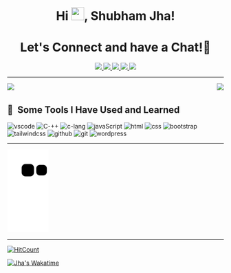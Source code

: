 <h1 align="center"> Hi <img src="https://github.com/TheDudeThatCode/TheDudeThatCode/blob/master/Assets/wave.gif" height="30px" transform = 'translateY("40px")' width="30px" >, Shubham Jha! </h1>

<h1 align="center">
  Let's Connect and have a Chat!💬
</h1>

<p align="center">
<a href="#">
  <img height="50" src="https://user-images.githubusercontent.com/46517096/166972883-f5f1d88c-0246-4374-88ac-ded0f2cf0699.png"/>
</a>
<a href="https://www.linkedin.com/in/07jhashubham/">
  <img height="50" src="https://user-images.githubusercontent.com/46517096/166973395-19676cd8-f8ec-4abf-83ff-da8243505b82.png"/>
</a>
<a href="https://dev.to/07jhashubham">
  <img height="50" src="https://user-images.githubusercontent.com/46517096/166974096-7aeecad4-483e-4c85-983f-f4b37b3f794e.png"/>
</a>
<a href="https://twitter.com/07jhashubham">
  <img height="50" src="https://user-images.githubusercontent.com/46517096/166974271-91dfa250-d70b-4cb9-8707-f1bda1b708c3.png"/>
</a>
<a href="https://www.instagram.com/07jhashubham/">
  <img height="50" src="https://user-images.githubusercontent.com/46517096/166974368-9798f39f-1f46-499c-b14e-81f0a3f83a06.png"/>
</a>
</p>

---

<p >
  <img src= "https://github-readme-stats.vercel.app/api?username=07jhashubham&show_icons=true&theme=highcontrast" align="left">
  <p align="right" margin-top="10px">
  <img src= "https://github-readme-stats.vercel.app/api/top-langs/?username=07jhashubham&langs_count=3" style="margin-right: '30px'" >
   </p>
 </p>
 <h2> 🚀 &nbsp;Some Tools I Have Used and Learned</h2>
 <p align="left">
 <img src="https://cdn.jsdelivr.net/gh/devicons/devicon/icons/vscode/vscode-original.svg" alt="vscode" width="45" height="45" />
 <img src="https://cdn.jsdelivr.net/gh/devicons/devicon/icons/cplusplus/cplusplus-original.svg" alt="C-++"  width="45" height="45" />
 <img src="https://cdn.jsdelivr.net/gh/devicons/devicon/icons/c/c-original.svg" alt="c-lang"  width="45" height="45" />
 <img src="https://cdn.jsdelivr.net/gh/devicons/devicon/icons/javascript/javascript-original.svg" alt="javaScript"  width="45" height="45" />
 <img src="https://cdn.jsdelivr.net/gh/devicons/devicon/icons/html5/html5-original.svg" alt="html"  width="45" height="45" />
 <img src="https://cdn.jsdelivr.net/gh/devicons/devicon/icons/css3/css3-original.svg" alt="css"  width="45" height="45" />
 <img src="https://cdn.jsdelivr.net/gh/devicons/devicon/icons/bootstrap/bootstrap-original.svg" alt="bootstrap"  width="45" height="45" />
 <img src="https://cdn.jsdelivr.net/gh/devicons/devicon/icons/tailwindcss/tailwindcss-plain.svg" alt="tailwindcss"  width="45" height="45" />
 <img src="https://cdn.jsdelivr.net/gh/devicons/devicon/icons/github/github-original.svg" alt="github"  width="45" height="45" />
 <img src="https://cdn.jsdelivr.net/gh/devicons/devicon/icons/git/git-original.svg" alt="git"  width="45" height="45" />
 <img src="https://cdn.jsdelivr.net/gh/devicons/devicon/icons/wordpress/wordpress-plain.svg" alt="wordpress"  width="45" height="45" />
 </p>
 
 ---

 ![Snake animation](https://github.com/07jhashubham/07jhashubham/blob/output/github-contribution-grid-snake.svg)
 
 ---
 

[![HitCount](https://hits.dwyl.com/07jhashubham/07jhashubham.svg?style=flat-square)](http://hits.dwyl.com/07jhashubham/07jhashubham)

[![Jha's Wakatime](https://github-readme-stats.vercel.app/api/wakatime?username=07jhashubham)](https://github.com/anuraghazra/github-readme-stats)
 

 





 
          
 
            
 

<!--  ![Anurag's GitHub stats](https://github-readme-stats.vercel.app/api?username=07jhashubham&show_icons=true&theme=highcontrast)                 [![Top Langs](https://github-readme-stats.vercel.app/api/top-langs/?username=07jhashubham&layout=compact)](https://github.com/anuraghazra/github-readme-stats) 
 -->


 
 
 


<div 
